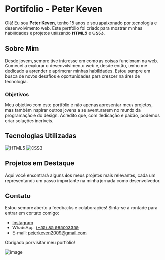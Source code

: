 # Portifolio - Peter Keven

Olá! Eu sou **Peter Keven**, tenho 15 anos e sou apaixonado por tecnologia e desenvolvimento web. Este portfólio foi criado para mostrar minhas habilidades e projetos utilizando **HTML5** e **CSS3**.

## Sobre Mim

Desde jovem, sempre tive interesse em como as coisas funcionam na web. Comecei a explorar o desenvolvimento web e, desde então, tenho me dedicado a aprender e aprimorar minhas habilidades. Estou sempre em busca de novos desafios e oportunidades para crescer na área de tecnologia.

### Objetivos

Meu objetivo com este portfólio é não apenas apresentar meus projetos, mas também inspirar outros jovens a se aventurarem no mundo da programação e do design. Acredito que, com dedicação e paixão, podemos criar soluções incríveis.

## Tecnologias Utilizadas

![HTML5](https://img.shields.io/badge/HTML5-E34F26?style=for-the-badge&logo=html5&logoColor=ffffff)
![CSS3](https://img.shields.io/badge/CSS3-1572B6?style=for-the-badge&logo=css3&logoColor=ffffff)

## Projetos em Destaque

Aqui você encontrará alguns dos meus projetos mais relevantes, cada um representando um passo importante na minha jornada como desenvolvedor.

## Contato

Estou sempre aberto a feedbacks e colaborações! Sinta-se à vontade para entrar em contato comigo:

- [Instagram](https://www.instagram.com/peter_keven2009)
- WhatsApp: [(+55) 85 985003359](https://wa.me/5585985003359)
- E-mail: peterkeven2009@gmail.com

Obrigado por visitar meu portfólio!

![image](https://github.com/user-attachments/assets/07b4e77d-842a-4079-a791-48a6bd2a78f9)

